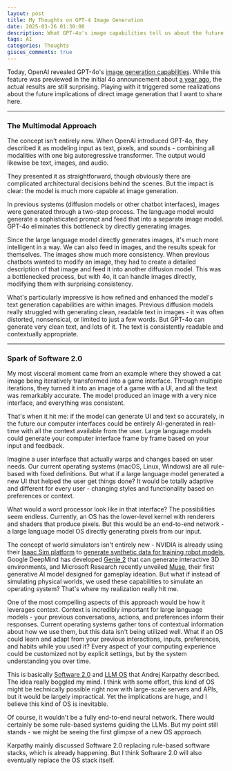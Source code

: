 ```yaml
---
layout: post
title: My Thoughts on GPT-4 Image Generation
date: 2025-03-26 01:30:00
description: What GPT-4o's image capabilities tell us about the future of operating systems
tags: AI
categories: Thoughts
giscus_comments: true
---
```


Today, OpenAI revealed GPT-4o's [image generation capabilities](https://openai.com/index/introducing-4o-image-generation/). While this feature was previewed in the initial 4o announcement about [a year ago](https://openai.com/index/hello-gpt-4o/), the actual results are still surprising. Playing with it triggered some realizations about the future implications of direct image generation that I want to share here.

---

### The Multimodal Approach

The concept isn't entirely new. When OpenAI introduced GPT-4o, they described it as modeling input as text, pixels, and sounds - combining all modalities with one big autoregressive transformer. The output would likewise be text, images, and audio.

They presented it as straightforward, though obviously there are complicated architectural decisions behind the scenes. But the impact is clear: the model is much more capable at image generation.

In previous systems (diffusion models or other chatbot interfaces), images were generated through a two-step process. The language model would generate a sophisticated prompt and feed that into a separate image model. GPT-4o eliminates this bottleneck by directly generating images.

Since the large language model directly generates images, it's much more intelligent in a way. We can also feed in images, and the results speak for themselves. The images show much more consistency. When previous chatbots wanted to modify an image, they had to create a detailed description of that image and feed it into another diffusion model. This was a bottlenecked process, but with 4o, it can handle images directly, modifying them with surprising consistency.

What's particularly impressive is how refined and enhanced the model's text generation capabilities are within images. Previous diffusion models really struggled with generating clean, readable text in images - it was often distorted, nonsensical, or limited to just a few words. But GPT-4o can generate very clean text, and lots of it. The text is consistently readable and contextually appropriate.

---

### Spark of Software 2.0

My most visceral moment came from an example where they showed a cat image being iteratively transformed into a game interface. Through multiple iterations, they turned it into an image of a game with a UI, and all the text was remarkably accurate. The model produced an image with a very nice interface, and everything was consistent.

That's when it hit me: if the model can generate UI and text so accurately, in the future our computer interfaces could be entirely AI-generated in real-time with all the context available from the user. Large language models could generate your computer interface frame by frame based on your input and feedback.

Imagine a user interface that actually warps and changes based on user needs. Our current operating systems (macOS, Linux, Windows) are all rule-based with fixed definitions. But what if a large language model generated a new UI that helped the user get things done? It would be totally adaptive and different for every user - changing styles and functionality based on preferences or context.

What would a word processor look like in that interface? The possibilities seem endless. Currently, an OS has the lower-level kernel with renderers and shaders that produce pixels. But this would be an end-to-end network - a large language model OS directly generating pixels from our input.

The concept of world simulators isn't entirely new - NVIDIA is already using their [Isaac Sim platform](https://blogs.nvidia.com/blog/what-is-robotics-simulation/) to [generate synthetic data for training robot models](https://blogs.nvidia.com/blog/openusd-sdg-advance-robot-learning/), Google DeepMind has developed [Genie 2](https://deepmind.google/discover/blog/genie-2-a-large-scale-foundation-world-model/) that can generate interactive 3D environments, and Microsoft Research recently unveiled [Muse](https://www.microsoft.com/en-us/research/blog/introducing-muse-our-first-generative-ai-model-designed-for-gameplay-ideation/), their first generative AI model designed for gameplay ideation. But what if instead of simulating physical worlds, we used these capabilities to simulate an operating system? That's where my realization really hit me.

One of the most compelling aspects of this approach would be how it leverages context. Context is incredibly important for large language models - your previous conversations, actions, and preferences inform their responses. Current operating systems gather tons of contextual information about how we use them, but this data isn't being utilized well. What if an OS could learn and adapt from your previous interactions, inputs, preferences, and habits while you used it? Every aspect of your computing experience could be customized not by explicit settings, but by the system understanding you over time.

This is basically [Software 2.0](https://karpathy.medium.com/software-2-0-a64152b37c35) and [LLM OS](https://x.com/karpathy/status/1723140519554105733) that Andrej Karpathy described. The idea really boggled my mind. I think with some effort, this kind of OS might be technically possible right now with large-scale servers and APIs, but it would be largely impractical. Yet the implications are huge, and I believe this kind of OS is inevitable.

Of course, it wouldn't be a fully end-to-end neural network. There would certainly be some rule-based systems guiding the LLMs. But my point still stands - we might be seeing the first glimpse of a new OS approach.

Karpathy mainly discussed Software 2.0 replacing rule-based software stacks, which is already happening. But I think Software 2.0 will also eventually replace the OS stack itself.